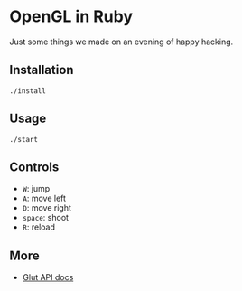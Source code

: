 # OpenGL in Ruby

Just some things we made on an evening of happy hacking.

## Installation

```
./install
```

## Usage

```
./start
```

## Controls

* `W`: jump
* `A`: move left
* `D`: move right
* `space`: shoot 
* `R`: reload

## More

* [Glut API docs](http://www.opengl.org/documentation/specs/glut/spec3/spec3.html)
